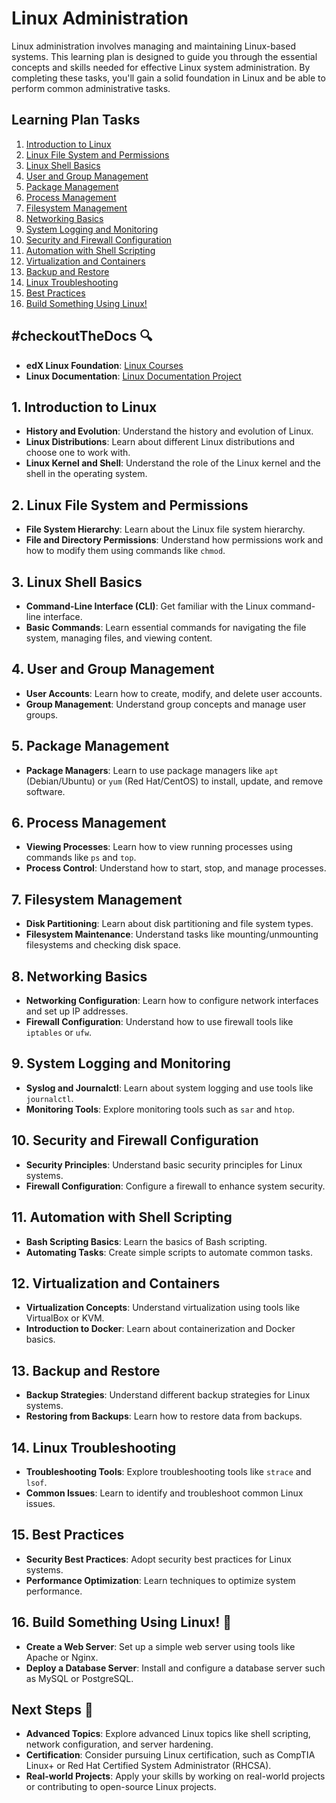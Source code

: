 # Linux Administration

Linux administration involves managing and maintaining Linux-based systems. This
learning plan is designed to guide you through the essential concepts and skills
needed for effective Linux system administration. By completing these tasks,
you'll gain a solid foundation in Linux and be able to perform common
administrative tasks.

## Learning Plan Tasks

1. [Introduction to Linux](#1-introduction-to-linux)
2. [Linux File System and Permissions](#2-linux-file-system-and-permissions)
3. [Linux Shell Basics](#3-linux-shell-basics)
4. [User and Group Management](#4-user-and-group-management)
5. [Package Management](#5-package-management)
6. [Process Management](#6-process-management)
7. [Filesystem Management](#7-filesystem-management)
8. [Networking Basics](#8-networking-basics)
9. [System Logging and Monitoring](#9-system-logging-and-monitoring)
10. [Security and Firewall Configuration](#10-security-and-firewall-configuration)
11. [Automation with Shell Scripting](#11-automation-with-shell-scripting)
12. [Virtualization and Containers](#12-virtualization-and-containers)
13. [Backup and Restore](#13-backup-and-restore)
14. [Linux Troubleshooting](#14-linux-troubleshooting)
15. [Best Practices](#15-best-practices)
16. [Build Something Using Linux!](#16-build-something-using-linux)

## #checkoutTheDocs 🔍

- **edX Linux Foundation**: [Linux Courses](https://www.edx.org/school/linuxfoundationx)
- **Linux Documentation**: [Linux Documentation Project](https://tldp.org/)

## 1. Introduction to Linux

- **History and Evolution**: Understand the history and evolution of Linux.
- **Linux Distributions**: Learn about different Linux distributions and choose
  one to work with.
- **Linux Kernel and Shell**: Understand the role of the Linux kernel and the
  shell in the operating system.

## 2. Linux File System and Permissions

- **File System Hierarchy**: Learn about the Linux file system hierarchy.
- **File and Directory Permissions**: Understand how permissions work and how to
  modify them using commands like `chmod`.

## 3. Linux Shell Basics

- **Command-Line Interface (CLI)**: Get familiar with the Linux command-line
  interface.
- **Basic Commands**: Learn essential commands for navigating the file system,
  managing files, and viewing content.

## 4. User and Group Management

- **User Accounts**: Learn how to create, modify, and delete user accounts.
- **Group Management**: Understand group concepts and manage user groups.

## 5. Package Management

- **Package Managers**: Learn to use package managers like `apt` (Debian/Ubuntu)
  or `yum` (Red Hat/CentOS) to install, update, and remove software.

## 6. Process Management

- **Viewing Processes**: Learn how to view running processes using commands like
  `ps` and `top`.
- **Process Control**: Understand how to start, stop, and manage processes.

## 7. Filesystem Management

- **Disk Partitioning**: Learn about disk partitioning and file system types.
- **Filesystem Maintenance**: Understand tasks like mounting/unmounting
  filesystems and checking disk space.

## 8. Networking Basics

- **Networking Configuration**: Learn how to configure network interfaces and
  set up IP addresses.
- **Firewall Configuration**: Understand how to use firewall tools like
  `iptables` or `ufw`.

## 9. System Logging and Monitoring

- **Syslog and Journalctl**: Learn about system logging and use tools like
  `journalctl`.
- **Monitoring Tools**: Explore monitoring tools such as `sar` and `htop`.

## 10. Security and Firewall Configuration

- **Security Principles**: Understand basic security principles for Linux
  systems.
- **Firewall Configuration**: Configure a firewall to enhance system security.

## 11. Automation with Shell Scripting

- **Bash Scripting Basics**: Learn the basics of Bash scripting.
- **Automating Tasks**: Create simple scripts to automate common tasks.

## 12. Virtualization and Containers

- **Virtualization Concepts**: Understand virtualization using tools like
  VirtualBox or KVM.
- **Introduction to Docker**: Learn about containerization and Docker basics.

## 13. Backup and Restore

- **Backup Strategies**: Understand different backup strategies for Linux
  systems.
- **Restoring from Backups**: Learn how to restore data from backups.

## 14. Linux Troubleshooting

- **Troubleshooting Tools**: Explore troubleshooting tools like `strace` and
  `lsof`.
- **Common Issues**: Learn to identify and troubleshoot common Linux issues.

## 15. Best Practices

- **Security Best Practices**: Adopt security best practices for Linux systems.
- **Performance Optimization**: Learn techniques to optimize system performance.

## 16. Build Something Using Linux! 🔨

- **Create a Web Server**: Set up a simple web server using tools like Apache or
  Nginx.
- **Deploy a Database Server**: Install and configure a database server such as
  MySQL or PostgreSQL.

## Next Steps 🚀

- **Advanced Topics**: Explore advanced Linux topics like shell scripting,
  network configuration, and server hardening.
- **Certification**: Consider pursuing Linux certification, such as CompTIA
  Linux+ or Red Hat Certified System Administrator (RHCSA).
- **Real-world Projects**: Apply your skills by working on real-world projects
  or contributing to open-source Linux projects.
